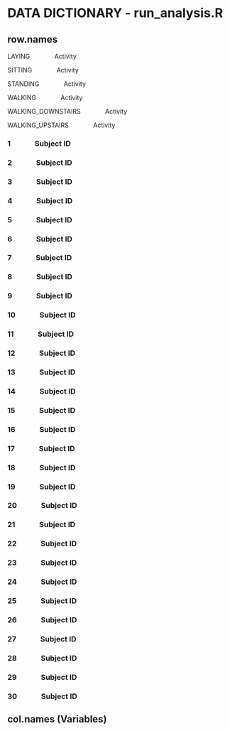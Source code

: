 DATA DICTIONARY - run_analysis.R
=========================================
## row.names
LAYING &nbsp;&nbsp;&nbsp;&nbsp;&nbsp;&nbsp;&nbsp;&nbsp;&nbsp;&nbsp;&nbsp;&nbsp;	Activity

SITTING &nbsp;&nbsp;&nbsp;&nbsp;&nbsp;&nbsp;&nbsp;&nbsp;&nbsp;&nbsp;&nbsp;&nbsp;	Activity

STANDING &nbsp;&nbsp;&nbsp;&nbsp;&nbsp;&nbsp;&nbsp;&nbsp;&nbsp;&nbsp;&nbsp;&nbsp;	Activity

WALKING &nbsp;&nbsp;&nbsp;&nbsp;&nbsp;&nbsp;&nbsp;&nbsp;&nbsp;&nbsp;&nbsp;&nbsp;	Activity

WALKING_DOWNSTAIRS &nbsp;&nbsp;&nbsp;&nbsp;&nbsp;&nbsp;&nbsp;&nbsp;&nbsp;&nbsp;&nbsp;&nbsp;	Activity	

WALKING_UPSTAIRS &nbsp;&nbsp;&nbsp;&nbsp;&nbsp;&nbsp;&nbsp;&nbsp;&nbsp;&nbsp;&nbsp;&nbsp;	Activity

### 1 &nbsp;&nbsp;&nbsp;&nbsp;&nbsp;&nbsp;&nbsp;&nbsp;&nbsp;&nbsp;&nbsp;&nbsp;	Subject ID
### 2 &nbsp;&nbsp;&nbsp;&nbsp;&nbsp;&nbsp;&nbsp;&nbsp;&nbsp;&nbsp;&nbsp;&nbsp;	Subject ID
### 3 &nbsp;&nbsp;&nbsp;&nbsp;&nbsp;&nbsp;&nbsp;&nbsp;&nbsp;&nbsp;&nbsp;&nbsp;	Subject ID
### 4 &nbsp;&nbsp;&nbsp;&nbsp;&nbsp;&nbsp;&nbsp;&nbsp;&nbsp;&nbsp;&nbsp;&nbsp;	Subject ID
### 5 &nbsp;&nbsp;&nbsp;&nbsp;&nbsp;&nbsp;&nbsp;&nbsp;&nbsp;&nbsp;&nbsp;&nbsp;	Subject ID
### 6 &nbsp;&nbsp;&nbsp;&nbsp;&nbsp;&nbsp;&nbsp;&nbsp;&nbsp;&nbsp;&nbsp;&nbsp;	Subject ID
### 7 &nbsp;&nbsp;&nbsp;&nbsp;&nbsp;&nbsp;&nbsp;&nbsp;&nbsp;&nbsp;&nbsp;&nbsp;	Subject ID
### 8 &nbsp;&nbsp;&nbsp;&nbsp;&nbsp;&nbsp;&nbsp;&nbsp;&nbsp;&nbsp;&nbsp;&nbsp;	Subject ID
### 9 &nbsp;&nbsp;&nbsp;&nbsp;&nbsp;&nbsp;&nbsp;&nbsp;&nbsp;&nbsp;&nbsp;&nbsp;	Subject ID
### 10 &nbsp;&nbsp;&nbsp;&nbsp;&nbsp;&nbsp;&nbsp;&nbsp;&nbsp;&nbsp;&nbsp;&nbsp;	Subject ID
### 11 &nbsp;&nbsp;&nbsp;&nbsp;&nbsp;&nbsp;&nbsp;&nbsp;&nbsp;&nbsp;&nbsp;&nbsp;	Subject ID
### 12 &nbsp;&nbsp;&nbsp;&nbsp;&nbsp;&nbsp;&nbsp;&nbsp;&nbsp;&nbsp;&nbsp;&nbsp;	Subject ID
### 13 &nbsp;&nbsp;&nbsp;&nbsp;&nbsp;&nbsp;&nbsp;&nbsp;&nbsp;&nbsp;&nbsp;&nbsp;	Subject ID
### 14 &nbsp;&nbsp;&nbsp;&nbsp;&nbsp;&nbsp;&nbsp;&nbsp;&nbsp;&nbsp;&nbsp;&nbsp;	Subject ID
### 15 &nbsp;&nbsp;&nbsp;&nbsp;&nbsp;&nbsp;&nbsp;&nbsp;&nbsp;&nbsp;&nbsp;&nbsp;	Subject ID
### 16 &nbsp;&nbsp;&nbsp;&nbsp;&nbsp;&nbsp;&nbsp;&nbsp;&nbsp;&nbsp;&nbsp;&nbsp;	Subject ID
### 17 &nbsp;&nbsp;&nbsp;&nbsp;&nbsp;&nbsp;&nbsp;&nbsp;&nbsp;&nbsp;&nbsp;&nbsp;	Subject ID
### 18 &nbsp;&nbsp;&nbsp;&nbsp;&nbsp;&nbsp;&nbsp;&nbsp;&nbsp;&nbsp;&nbsp;&nbsp;	Subject ID
### 19 &nbsp;&nbsp;&nbsp;&nbsp;&nbsp;&nbsp;&nbsp;&nbsp;&nbsp;&nbsp;&nbsp;&nbsp;	Subject ID
### 20 &nbsp;&nbsp;&nbsp;&nbsp;&nbsp;&nbsp;&nbsp;&nbsp;&nbsp;&nbsp;&nbsp;&nbsp;	Subject ID
### 21 &nbsp;&nbsp;&nbsp;&nbsp;&nbsp;&nbsp;&nbsp;&nbsp;&nbsp;&nbsp;&nbsp;&nbsp;	Subject ID
### 22 &nbsp;&nbsp;&nbsp;&nbsp;&nbsp;&nbsp;&nbsp;&nbsp;&nbsp;&nbsp;&nbsp;&nbsp;	Subject ID
### 23 &nbsp;&nbsp;&nbsp;&nbsp;&nbsp;&nbsp;&nbsp;&nbsp;&nbsp;&nbsp;&nbsp;&nbsp;	Subject ID
### 24 &nbsp;&nbsp;&nbsp;&nbsp;&nbsp;&nbsp;&nbsp;&nbsp;&nbsp;&nbsp;&nbsp;&nbsp;	Subject ID
### 25 &nbsp;&nbsp;&nbsp;&nbsp;&nbsp;&nbsp;&nbsp;&nbsp;&nbsp;&nbsp;&nbsp;&nbsp;	Subject ID
### 26 &nbsp;&nbsp;&nbsp;&nbsp;&nbsp;&nbsp;&nbsp;&nbsp;&nbsp;&nbsp;&nbsp;&nbsp;	Subject ID
### 27 &nbsp;&nbsp;&nbsp;&nbsp;&nbsp;&nbsp;&nbsp;&nbsp;&nbsp;&nbsp;&nbsp;&nbsp;	Subject ID
### 28 &nbsp;&nbsp;&nbsp;&nbsp;&nbsp;&nbsp;&nbsp;&nbsp;&nbsp;&nbsp;&nbsp;&nbsp;	Subject ID
### 29 &nbsp;&nbsp;&nbsp;&nbsp;&nbsp;&nbsp;&nbsp;&nbsp;&nbsp;&nbsp;&nbsp;&nbsp;	Subject ID
### 30 &nbsp;&nbsp;&nbsp;&nbsp;&nbsp;&nbsp;&nbsp;&nbsp;&nbsp;&nbsp;&nbsp;&nbsp;	Subject ID

## col.names (Variables)
### 





